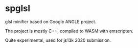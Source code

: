 # spglsl

glsl minifier based on Google ANGLE project.

The project is mostly C++, compiled to WASM with emscripten.

Quite experimental, used for js13k 2020 submission.
